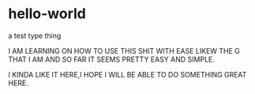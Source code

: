 # hello-world
a test type thing

I AM LEARNING ON HOW TO USE THIS SHIT WITH EASE LIKEW THE G THAT I AM AND SO FAR IT SEEMS PRETTY EASY AND SIMPLE.

I KINDA LIKE IT HERE,I HOPE I WILL BE ABLE TO DO SOMETHING GREAT HERE.

